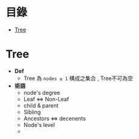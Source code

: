 # 目錄
* [Tree](#Tree)





# Tree
* **Def**
    * Tree 為 `nodes ≥ 1` 構成之集合 , Tree不可為空  
* **術語**
    * node's degree
    * Leaf ⇔ Non-Leaf
    * child & parent
    * Sibling
    * Ancestors ⇔ decenents
    * Node's level
    *
